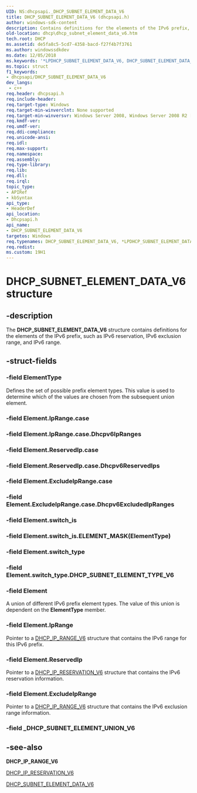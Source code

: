 ```yaml
---
UID: NS:dhcpsapi._DHCP_SUBNET_ELEMENT_DATA_V6
title: DHCP_SUBNET_ELEMENT_DATA_V6 (dhcpsapi.h)
author: windows-sdk-content
description: Contains definitions for the elements of the IPv6 prefix, such as IPv6 reservation, IPv6 exclusion range, and IPv6 range.
old-location: dhcp\dhcp_subnet_element_data_v6.htm
tech.root: DHCP
ms.assetid: de5fa8c5-5cd7-4358-bacd-f27f4b7f3761
ms.author: windowssdkdev
ms.date: 12/05/2018
ms.keywords: '*LPDHCP_SUBNET_ELEMENT_DATA_V6, DHCP_SUBNET_ELEMENT_DATA_V6, DHCP_SUBNET_ELEMENT_DATA_V6 structure [DHCP], PDHCP_SUBNET_ELEMENT_DATA_V6, PDHCP_SUBNET_ELEMENT_DATA_V6 structure pointer [DHCP], dhcp.dhcp_subnet_element_data_v6, dhcpsapi/DHCP_SUBNET_ELEMENT_DATA_V6, dhcpsapi/PDHCP_SUBNET_ELEMENT_DATA_V6'
ms.topic: struct
f1_keywords:
- dhcpsapi/DHCP_SUBNET_ELEMENT_DATA_V6
dev_langs:
 - c++
req.header: dhcpsapi.h
req.include-header: 
req.target-type: Windows
req.target-min-winverclnt: None supported
req.target-min-winversvr: Windows Server 2008, Windows Server 2008 R2 [desktop apps only]
req.kmdf-ver: 
req.umdf-ver: 
req.ddi-compliance: 
req.unicode-ansi: 
req.idl: 
req.max-support: 
req.namespace: 
req.assembly: 
req.type-library: 
req.lib: 
req.dll: 
req.irql: 
topic_type:
- APIRef
- kbSyntax
api_type:
- HeaderDef
api_location:
- Dhcpsapi.h
api_name:
- DHCP_SUBNET_ELEMENT_DATA_V6
targetos: Windows
req.typenames: DHCP_SUBNET_ELEMENT_DATA_V6, *LPDHCP_SUBNET_ELEMENT_DATA_V6
req.redist: 
ms.custom: 19H1
---
```


# DHCP_SUBNET_ELEMENT_DATA_V6 structure


## -description


The <b>DHCP_SUBNET_ELEMENT_DATA_V6</b> structure contains definitions for the elements of the IPv6 prefix, such as IPv6 reservation, IPv6 exclusion range, and IPv6 range.


## -struct-fields




### -field ElementType

Defines the set of possible prefix element types. This value is used to determine which of the values are chosen from the subsequent union element.


### -field Element.IpRange.case

 


### -field Element.IpRange.case.Dhcpv6IpRanges

 


### -field Element.ReservedIp.case

 


### -field Element.ReservedIp.case.Dhcpv6ReservedIps

 


### -field Element.ExcludeIpRange.case

 


### -field Element.ExcludeIpRange.case.Dhcpv6ExcludedIpRanges

 


### -field Element.switch_is

 


### -field Element.switch_is.ELEMENT_MASK(ElementType)

 


### -field Element.switch_type

 


### -field Element.switch_type.DHCP_SUBNET_ELEMENT_TYPE_V6

 


### -field Element

A union of different IPv6 prefix element types. The value of this union is dependent on the <b>ElementType</b> member.


### -field Element.IpRange

Pointer to a <a href="https://docs.microsoft.com/windows/desktop/api/dhcpsapi/ns-dhcpsapi-dhcp_ip_range_v6">DHCP_IP_RANGE_V6</a> structure that contains the IPv6 range for this IPv6 prefix.


### -field Element.ReservedIp

Pointer to a <a href="https://docs.microsoft.com/windows/desktop/api/dhcpsapi/ns-dhcpsapi-dhcp_ip_reservation_v6">DHCP_IP_RESERVATION_V6</a> structure that contains the IPv6 reservation information.


### -field Element.ExcludeIpRange

Pointer to a <a href="https://docs.microsoft.com/windows/desktop/api/dhcpsapi/ns-dhcpsapi-dhcp_ip_range_v6">DHCP_IP_RANGE_V6</a> structure that contains the IPv6 exclusion range information.


### -field _DHCP_SUBNET_ELEMENT_UNION_V6

 




## -see-also




<b>DHCP_IP_RANGE_V6</b>



<a href="https://docs.microsoft.com/windows/desktop/api/dhcpsapi/ns-dhcpsapi-dhcp_ip_reservation_v6">DHCP_IP_RESERVATION_V6</a>



<a href="https://docs.microsoft.com/windows/desktop/api/dhcpsapi/ns-dhcpsapi-dhcp_subnet_element_data_v6">DHCP_SUBNET_ELEMENT_DATA_V6</a>
 

 


